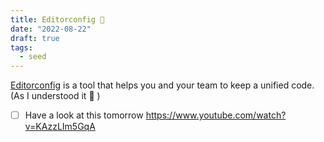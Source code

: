 ```yaml
---
title: Editorconfig 🐀
date: "2022-08-22"
draft: true
tags:
  - seed
---
```


[Editorconfig](https://editorconfig.org/) is a tool that helps you and your team
to keep a unified code. (As I understood it 👀 )

- [ ] Have a look at this tomorrow https://www.youtube.com/watch?v=KAzzLIm5GqA
